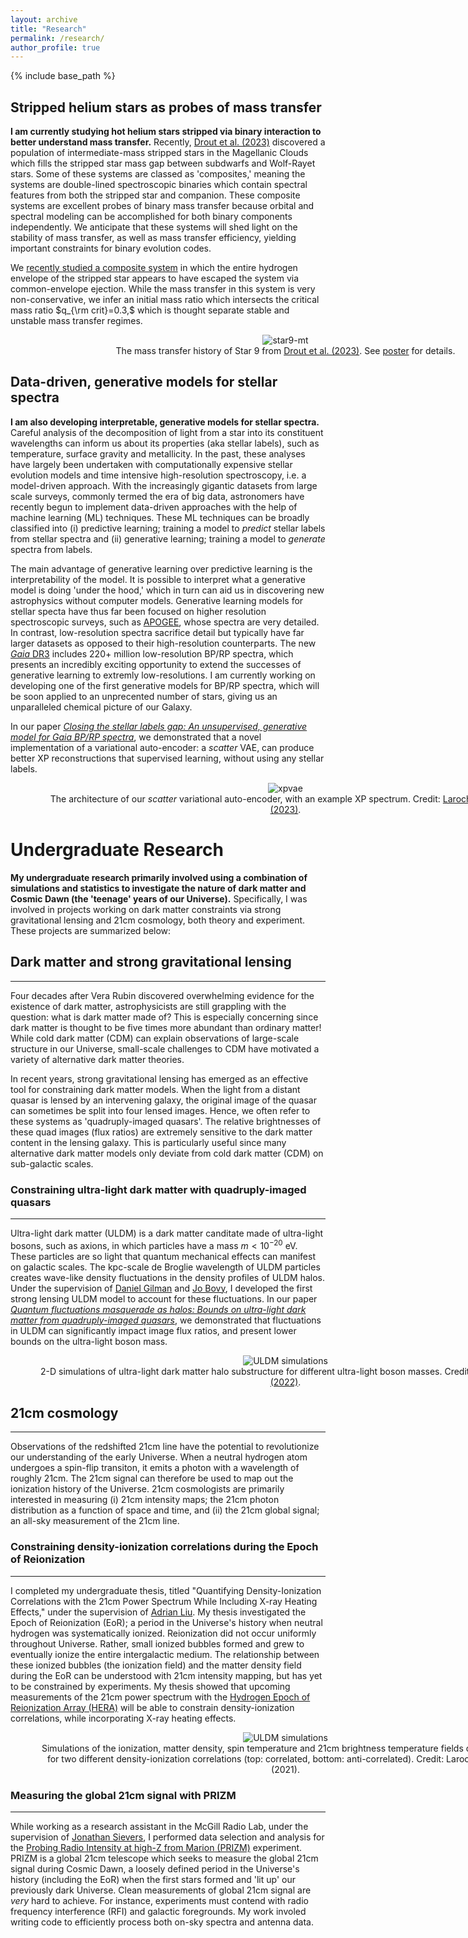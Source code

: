 ```yaml
---
layout: archive
title: "Research"
permalink: /research/
author_profile: true
---
```


{% include base_path %}

## Stripped helium stars as probes of mass transfer

**I am currently studying hot helium stars stripped via binary interaction to better understand mass transfer.** Recently, [Drout et al. (2023)](https://arxiv.org/abs/2307.00061) discovered a population of intermediate-mass stripped stars in the Magellanic Clouds which fills the stripped star mass gap between subdwarfs and Wolf-Rayet stars. Some of these systems are classed as 'composites,' meaning the systems are double-lined spectroscopic binaries which contain spectral features from both the stripped star and companion. These composite systems are excellent probes of binary mass transfer because orbital and spectral modeling can be accomplished for both binary components independently. We anticipate that these systems will shed light on the stability of mass transfer, as well as mass transfer efficiency, yielding important constraints for binary evolution codes.

We [recently studied a composite system](/files/leuven_poster.pdf) in which the entire hydrogen envelope of the stripped star appears to have escaped the system via common-envelope ejection. While the mass transfer in this system is very non-conservative, we infer an initial mass ratio which intersects the critical mass ratio $q_{\rm crit}=0.3,$ which is thought separate stable and unstable mass transfer regimes. 

<center>
  <figure style="width:800px">
	  <img src="/images/mass_transfer.png" alt="star9-mt">
	  <figcaption>The mass transfer history of Star 9 from <a href="https://arxiv.org/abs/2307.00061">Drout et al. (2023)</a>. See <a href="/files/leuven_poster.pdf">poster</a> for details.</figcaption>
      </figure>
        </center>

## Data-driven, generative models for stellar spectra

**I am also developing interpretable, generative models for stellar spectra.** Careful analysis of the decomposition of light from a star into its constituent wavelengths can inform us about its properties (aka stellar labels), such as temperature, surface gravity and metallicity. In the past, these analyses have largely been undertaken with computationally expensive stellar evolution models and time intensive high-resolution spectroscopy, i.e. a model-driven approach. With the increasingly gigantic datasets from large scale surveys, commonly termed the era of big data, astronomers have recently begun to implement data-driven approaches with the help of machine learning (ML) techniques. These ML techniques can be broadly classified into (i) predictive learning; training a model to _predict_ stellar labels from stellar spectra and (ii) generative learning; training a model to _generate_ spectra from labels.

The main advantage of generative learning over predictive learning is the interpretability of the model. It is possible to interpret what a generative model is doing 'under the hood,' which in turn can aid us in discovering new astrophysics without computer models. Generative learning models for stellar specta have thus far been focused on higher resolution spectroscopic surveys, such as [APOGEE](https://arxiv.org/abs/1501.07604), whose spectra are very detailed. In contrast, low-resolution spectra sacrifice detail but typically have far larger datasets as opposed to their high-resolution counterparts. The new [_Gaia_ DR3](https://arxiv.org/abs/2012.01533) includes 220+ million low-resolution BP/RP spectra, which presents an incredibly exciting opportunity to extend the successes of generative learning to extremly low-resolutions. I am currently working on developing one of the first generative models for BP/RP spectra, which will be soon applied to an unprecented number of stars, giving us an unparalleled chemical picture of our Galaxy.

In our paper [_Closing the stellar labels gap: An unsupervised, generative model for Gaia BP/RP spectra_](https://arxiv.org/abs/2307.06378), we demonstrated that a novel implementation of a variational auto-encoder: a _scatter_ VAE, can produce better XP reconstructions that supervised learning, without using any stellar labels.

<center>
  <figure style="width:800px">
	  <img src="/images/thumbnail_imcl.png" alt="xpvae">
	  <figcaption>The architecture of our <i>scatter</i> variational auto-encoder, with an example XP spectrum. Credit: <a href="https://ui.adsabs.harvard.edu/abs/2023arXiv230706378L/abstract">Laroche & Speagle (2023)</a>.</figcaption>
      </figure>
        </center>

# Undergraduate Research

**My undergraduate research primarily involved using a combination of simulations and statistics to investigate the nature of dark matter and Cosmic Dawn (the 'teenage' years of our Universe).** Specifically, I was involved in projects working on dark matter constraints via strong gravitational lensing and 21cm cosmology, both theory and experiment. These projects are summarized below:

## Dark matter and strong gravitational lensing
----

Four decades after Vera Rubin discovered overwhelming evidence for the existence of dark matter, astrophysicists are still grappling with the question: what is dark matter made of? This is especially concerning since dark matter is thought to be five times more abundant than ordinary matter! While cold dark matter (CDM) can explain observations of large-scale structure in our Universe, small-scale challenges to CDM have motivated a variety of alternative dark matter theories.

In recent years, strong gravitational lensing has emerged as an effective tool for constraining dark matter models. When the light from a distant quasar is lensed by an intervening galaxy, the original image of the quasar can sometimes be split into four lensed images. Hence, we often refer to these systems as 'quadruply-imaged quasars'. The relative brightnesses of these quad images (flux ratios) are extremely sensitive to the dark matter content in the lensing galaxy. This is particularly useful since many alternative dark matter models only deviate from cold dark matter (CDM) on sub-galactic scales.

### Constraining ultra-light dark matter with quadruply-imaged quasars
----
Ultra-light dark matter (ULDM) is a dark matter canditate made of ultra-light bosons, such as axions, in which particles have a mass $m<10^{-20}$ eV. These particles are so light that quantum mechanical effects can manifest on galactic scales. The kpc-scale de Broglie wavelength of ULDM particles creates wave-like density fluctuations in the density profiles of ULDM halos. Under the supervision of [Daniel Gilman](https://www.astro.utoronto.ca/~gilman/) and [Jo Bovy](https://astro.utoronto.ca/~bovy/), I developed the first strong lensing ULDM model to account for these fluctuations. In our paper [_Quantum fluctuations masquerade as halos: Bounds on ultra-light dark matter from quadruply-imaged quasars_](https://arxiv.org/abs/2206.11269), we demonstrated that fluctuations in ULDM can significantly impact image flux ratios, and present lower bounds on the ultra-light boson mass.

<center>
  <figure style="width:800px">
	  <img src="/images/uldm_sims.png" alt="ULDM simulations">
	  <figcaption>2-D simulations of ultra-light dark matter halo substructure for different ultra-light boson masses. Credit: <a href="https://ui.adsabs.harvard.edu/abs/2022arXiv220611269L/abstract">Laroche et al. (2022)</a>.</figcaption>
      </figure>
        </center>

## 21cm cosmology
----
Observations of the redshifted 21cm line have the potential to revolutionize our understanding of the early Universe. When a neutral hydrogen atom undergoes a spin-flip transiton, it emits a photon with a wavelength of roughly 21cm. The 21cm signal can therefore be used to map out the ionization history of the Universe. 21cm cosmologists are primarily interested in measuring (i) 21cm intensity maps; the 21cm photon distribution as a function of space and time, and (ii) the 21cm global signal; an all-sky measurement of the 21cm line. 

### Constraining density-ionization correlations during the Epoch of Reionization
----
I completed my undergraduate thesis, titled "Quantifying Density-Ionization Correlations with the 21cm Power Spectrum While Including X-ray Heating Effects," under the supervision of [Adrian Liu](http://www.physics.mcgill.ca/~acliu/). My thesis investigated the Epoch of Reionization (EoR); a period in the Universe's history when neutral hydrogen was systematically ionized. Reionization did not occur uniformly throughout Universe. Rather, small ionized bubbles formed and grew to eventually ionize the entire intergalactic medium. The relationship between these ionized bubbles (the ionization field) and the matter density field during the EoR can be understood with 21cm intensity mapping, but has yet to be constrained by experiments. My thesis showed that upcoming measurements of the 21cm power spectrum with the [Hydrogen Epoch of Reionization Array (HERA)](https://reionization.org/) will be able to constrain density-ionization correlations, while incorporating X-ray heating effects.

<center>
  <figure style="width:800px">
	  <img src="/images/eor_sims.png" alt="ULDM simulations">
	  <figcaption>Simulations of the ionization, matter density, spin temperature and 21cm brightness temperature fields during the EoR, for two different density-ionization correlations (top: correlated, bottom: anti-correlated). Credit: Laroche & Banghal (2021).</figcaption>
      </figure>
        </center>

### Measuring the global 21cm signal with PRIZM
----
While working as a research assistant in the McGill Radio Lab, under the supervision of [Jonathan Sievers](https://www.physics.mcgill.ca/~sievers/), I performed data selection and analysis for the [Probing Radio Intensity at high-Z from Marion (PRIZM)](https://arxiv.org/abs/1806.09531) experiment. PRIZM is a global 21cm telescope which seeks to measure the global 21cm signal during Cosmic Dawn, a loosely defined period in the Universe's history (including the EoR) when the first stars formed and 'lit up' our previously dark Universe. Clean measurements of global 21cm signal are _very_ hard to achieve. For instance, experiments must contend with radio frequency interference (RFI) and galactic foregrounds. My work involed writing code to efficiently process both on-sky spectra and antenna data.
